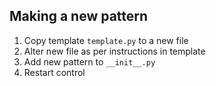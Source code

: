 ## Making a new pattern

1. Copy template `template.py` to a new file
2. Alter new file as per instructions in template
3. Add new pattern to `__init__.py`
4. Restart control

